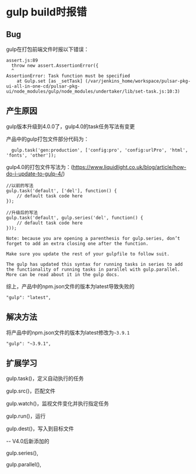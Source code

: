 # gulp build时报错

## Bug

gulp在打包前端文件时报以下错误：

```
assert.js:89
  throw new assert.AssertionError({
  ^
AssertionError: Task function must be specified
    at Gulp.set [as _setTask] (/var/jenkins_home/workspace/pulsar-pkg-ui-all-in-one-cd/pulsar-pkg-ui/node_modules/gulp/node_modules/undertaker/lib/set-task.js:10:3)
```

## 产生原因

gulp版本升级到4.0.0了，gulp4.0的task任务写法有变更

产品中的gulp打包文件部分代码为：

```
  gulp.task('gen:production', ['config:pro', 'config:urlPro', 'html', 'fonts', 'other']);
```

gulp4.0的打包文件写法为：(https://www.liquidlight.co.uk/blog/article/how-do-i-update-to-gulp-4/)

```
//以前的写法
gulp.task('default', ['del'], function() {
    // default task code here
});

//升级后的写法
gulp.task('default', gulp.series('del', function() { 
    // default task code here
}));

Note: because you are opening a parenthesis for gulp.series, don’t forget to add an extra closing one after the function.

Make sure you update the rest of your gulpfile to follow suit.

The gulp has updated this syntax for running tasks in series to add the functionality of running tasks in parallel with gulp.parallel. More can be read about it in the gulp docs.
```

综上，产品中的npm.json文件的版本为latest导致失败的

```
"gulp": "latest",
```

## 解决方法

将产品中的npm.json文件的版本为latest修改为`~3.9.1`

```
"gulp": "~3.9.1",
```

## 扩展学习

gulp.task()，定义自动执行的任务

gulp.src()，匹配文件

gulp.watch()，监视文件变化并执行指定任务

gulp.run()，运行

gulp.dest()，写入到目标文件

-- V4.0后新添加的

gulp.series(),

gulp.parallel(),








